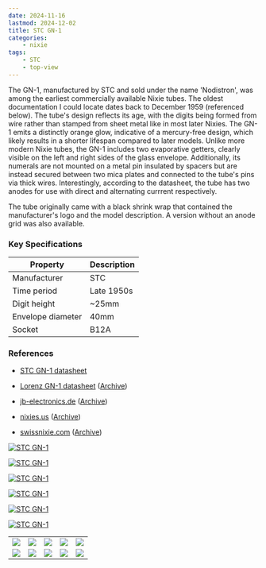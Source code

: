 ```yaml
---
date: 2024-11-16
lastmod: 2024-12-02
title: STC GN-1
categories:
    - nixie
tags:
    - STC
    - top-view
---
```


The GN-1, manufactured by STC and sold under the name 'Nodistron', was among the earliest commercially available Nixie tubes. The oldest documentation I could locate dates back to December 1959 (referenced below). The tube's design reflects its age, with the digits being formed from wire rather than stamped from sheet metal like in most later Nixies. The GN-1 emits a distinctly orange glow, indicative of a mercury-free design, which likely results in a shorter lifespan compared to later models. Unlike more modern Nixie tubes, the GN-1 includes two evaporative getters, clearly visible on the left and right sides of the glass envelope. Additionally, its numerals are not mounted on a metal pin insulated by spacers but are instead secured between two mica plates and connected to the tube's pins via thick wires. Interestingly, according to the datasheet, the tube has two anodes for use with direct and alternating currrent respectively.

The tube originally came with a black shrink wrap that contained the manufacturer's logo and the model description. A version without an anode grid was also available.

### Key Specifications

| Property          | Description |
|-------------------|-------------|
| Manufacturer      | STC         |
| Time period       | Late 1950s  |
| Digit height      | ~25mm       |
| Envelope diameter | 40mm        |
| Socket            | B12A        |

### References

- [STC GN-1 datasheet](/documents/numeral-indicator-tube-type-gn-1/)

- [Lorenz GN-1 datasheet](http://www.jb-electronics.de/downloads/elektronik/nixies/GN-1.pdf) ([Archive](https://web.archive.org/web/20240421194744/http://www.jb-electronics.de/downloads/elektronik/nixies/GN-1.pdf))

- [jb-electronics.de](http://www.jb-electronics.de/html/elektronik/nixies/n_gn1.htm) ([Archive](https://web.archive.org/web/20240421194441/http://www.jb-electronics.de/html/elektronik/nixies/n_gn1.htm?lang=en))

- [nixies.us](https://www.nixies.us/bwg_gallery/gn1/) ([Archive](https://web.archive.org/web/20240422043053/https://www.nixies.us/bwg_gallery/gn1/))

- [swissnixie.com](https://www.swissnixie.com/tubes/GN1/) ([Archive](https://web.archive.org/web/20240424051453/https://www.swissnixie.com/tubes/GN1/))

[![STC GN-1](assets/1.jpg)](assets/1.jpg)

[![STC GN-1](assets/2.jpg)](assets/2.jpg)

[![STC GN-1](assets/3.jpg)](assets/3.jpg)

[![STC GN-1](assets/4.jpg)](assets/4.jpg)

[![STC GN-1](assets/5.jpg)](assets/5.jpg)

[![STC GN-1](assets/16.jpg)](assets/16.jpg)

<table>
    <tr>
        <td>
            <a href="assets/6.jpg">
                <img src="assets/6.jpg">
            </a>
        </td>
        <td>
            <a href="assets/7.jpg">
                <img src="assets/7.jpg">
            </a>
        </td>
        <td>
            <a href="assets/8.jpg">
                <img src="assets/8.jpg">
            </a>
        </td>
         <td>
            <a href="assets/9.jpg">
                <img src="assets/9.jpg">
            </a>
        </td>
        <td>
            <a href="assets/10.jpg">
                <img src="assets/10.jpg">
            </a>
        </td>
    </tr>
    <tr>
        <td>
            <a href="assets/11.jpg">
                <img src="assets/11.jpg">
            </a>
        </td>
        <td>
            <a href="assets/12.jpg">
                <img src="assets/12.jpg">
            </a>
        </td>
        <td>
            <a href="assets/13.jpg">
                <img src="assets/13.jpg">
            </a>
        </td>
         <td>
            <a href="assets/14.jpg">
                <img src="assets/14.jpg">
            </a>
        </td>
        <td>
            <a href="assets/15.jpg">
                <img src="assets/15.jpg">
            </a>
        </td>
    </tr>
</table>
